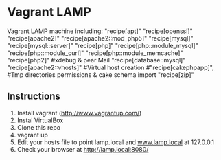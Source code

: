 Vagrant LAMP
============

Vagrant LAMP machine including:
    "recipe[apt]"
    "recipe[openssl]"
    "recipe[apache2]"
    "recipe[apache2::mod_php5]"
    "recipe[mysql]"
    "recipe[mysql::server]"
    "recipe[php]"
    "recipe[php::module_mysql]"
    "recipe[php::module_curl]"
    "recipe[php::module_memcache]"
    "recipe[php2]" #xdebug & pear Mail
    "recipe[database::mysql]"
    "recipe[apache2::vhosts]" #Virtual host creation
    #"recipe[cakephpapp]", #Tmp directories permissions & cake schema import
    "recipe[zip]"


Instructions
------------

1. Install vagrant (http://www.vagrantup.com/)
2. Instal VirtualBox
3. Clone this repo
4. vagrant up
5. Edit your hosts file to point lamp.local and www.lamp.local at 127.0.0.1
6. Check your browser at http://lamp.local:8080/